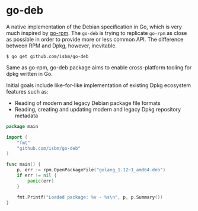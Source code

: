 # go-deb
A native implementation of the Debian specification in Go,
which is very much inspired by [go-rpm](https://github.com/cavaliercoder/go-rpm).
The `go-deb` is trying to replicate `go-rpm` as close as possible in order to provide
more or less common API. The difference between RPM and Dpkg, however, inevitable.

	$ go get github.com/isbm/go-deb


Same as go-rpm, go-deb package aims to enable cross-platform tooling for dpkg
written in Go.

Initial goals include like-for-like implementation of existing Dpkg ecosystem
features such as:

* Reading of modern and legacy Debian package file formats
* Reading, creating and updating modern and legacy Dpkg repository metadata


```go
package main

import (
	"fmt"
	"github.com/isbm/go-deb"
)

func main() {
	p, err := rpm.OpenPackageFile("golang_1.12~1_amd64.deb")
	if err != nil {
		panic(err)
	}

	fmt.Printf("Loaded package: %v - %s\n", p, p.Summary())
}
```
